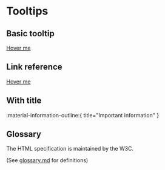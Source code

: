 # Tooltips

## Basic tooltip

[Hover me](https://example.com "I'm a tooltip!")

## Link reference

[Hover me][example]

  [example]: https://example.com "I'm a tooltip!"

## With title

:material-information-outline:{ title="Important information" }

## Glossary

The HTML specification is maintained by the W3C.

(See [glossary.md](glossary.md) for definitions)
